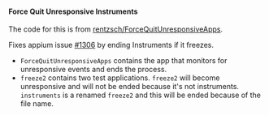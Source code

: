 #### Force Quit Unresponsive Instruments

The code for this is from [rentzsch/ForceQuitUnresponsiveApps](https://github.com/rentzsch/ForceQuitUnresponsiveApps).

Fixes appium issue [#1306](https://github.com/appium/appium/issues/1306) by ending Instruments if it freezes.

- `ForceQuitUnresponsiveApps` contains the app that monitors for unresponsive events and ends the process.
- `freeze2` contains two test applications. `freeze2` will become unresponsive and will not be ended because it's not instruments. `instruments` is a renamed `freeze2` and this will be ended because of the file name.
